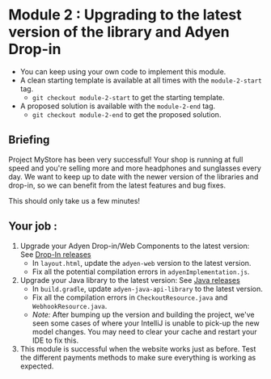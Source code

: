 # Module 2 : Upgrading to the latest version of the library and Adyen Drop-in

* You can keep using your own code to implement this module.
* A clean starting template is available at all times with the `module-2-start` tag.
    * `git checkout module-2-start` to get the starting template.
* A proposed solution is available with the `module-2-end` tag.
    * `git checkout module-2-end` to get the proposed solution.

## Briefing

Project MyStore has been very successful! Your shop is running at full speed and you're selling more and more headphones and sunglasses every day.
We want to keep up to date with the newer version of the libraries and drop-in, so we can benefit from the latest features and bug fixes.

This should only take us a few minutes! 

## Your job :

1. Upgrade your Adyen Drop-in/Web Components to the latest version: See [Drop-In releases](https://docs.adyen.com/online-payments/release-notes/?integration_type=web)
    * In `layout.html`, update the `adyen-web` version to the latest version.
    * Fix all the potential compilation errors in `adyenImplementation.js`.
2. Upgrade your Java library to the latest version: See [Java releases](https://github.com/Adyen/adyen-java-api-library/releases)
    * In `build.gradle`, update `adyen-java-api-library` to the latest version.
    * Fix all the compilation errors in `CheckoutResource.java` and `WebhookResource.java`.
    * _Note:_ After bumping up the version and building the project, we've seen some cases of where your IntelliJ is unable to pick-up the new model changes. You may need to clear your cache and restart your IDE to fix this.
3. This module is successful when the website works just as before. Test the different payments methods to make sure everything is working as expected.
